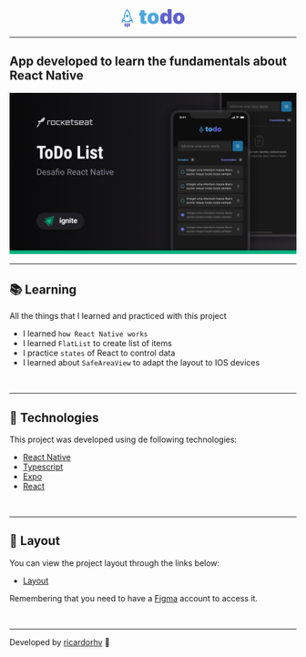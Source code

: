 <p align="center">
  <img src="./.github/logo.png">
</p>

<hr>

## App developed to learn the fundamentals about React Native

<img src="./.github/cover.png">

---

## 📚 Learning
All the things that I learned and practiced with this project

- I learned `how React Native works`
- I learned `FlatList` to create list of items
- I practice `states` of React to control data
- I learned about `SafeAreaView` to adapt the layout to IOS devices

<br>

---

## 🧪 Technologies

This project was developed using de following technologies:

- [React Native](https://reactnative.dev/)
- [Typescript](https://www.typescriptlang.org/)
- [Expo](https://expo.dev/)
- [React](https://react.dev/)

<br>

---

## 🔖 Layout

You can view the project layout through the links below:

- [Layout](<https://www.figma.com/file/1XfZQGSWk4HWjvwcjd2nOP/ToDo-List/duplicate>)

Remembering that you need to have a [Figma](http://figma.com/) account to access it.

<br>

---

Developed by [ricardorhv](https://github.com/ricardorhv) 🖤